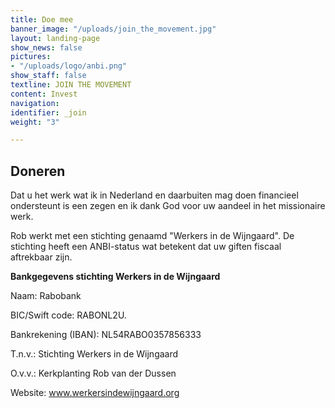 ```yaml
---
title: Doe mee
banner_image: "/uploads/join_the_movement.jpg"
layout: landing-page
show_news: false
pictures:
- "/uploads/logo/anbi.png"
show_staff: false
textline: JOIN THE MOVEMENT
content: Invest
navigation: 
identifier: _join
weight: "3"

---
```

## Doneren

Dat u het werk wat ik in Nederland en daarbuiten mag doen financieel ondersteunt is een zegen en ik dank God voor uw aandeel in het missionaire werk. 

Rob werkt met een stichting genaamd "Werkers in de Wijngaard". De stichting heeft een ANBI-status wat betekent dat uw giften fiscaal aftrekbaar zijn.

​**Bankgegevens stichting Werkers in de Wijngaard**

Naam: Rabobank

BIC/Swift code: RABONL2U.

Bankrekening (IBAN): NL54RABO0357856333

T.n.v.: Stichting Werkers in de Wijngaard

O.v.v.: Kerkplanting Rob van der Dussen

Website: www.werkersindewijngaard.org